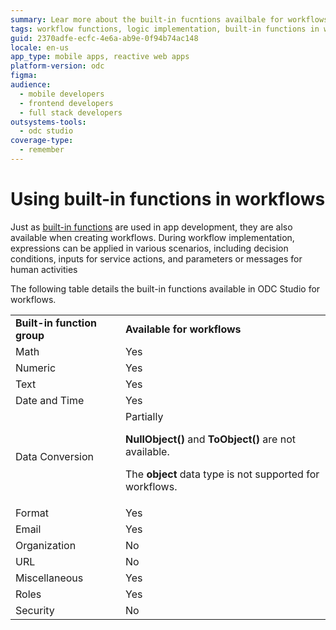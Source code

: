 ```yaml
---
summary: Lear more about the built-in fucntions availbale for workflows in ODC
tags: workflow functions, logic implementation, built-in functions in workflows, outsystems development, workflow development
guid: 2370adfe-ecfc-4e6a-ab9e-0f94b74ac148
locale: en-us
app_type: mobile apps, reactive web apps
platform-version: odc
figma:
audience:
  - mobile developers
  - frontend developers
  - full stack developers
outsystems-tools:
  - odc studio
coverage-type:
  - remember
---
```


# Using built-in functions in workflows

Just as [built-in functions](https://success.outsystems.com/documentation/11/reference/outsystems_language/logic/built_in_functions/) are used in app development, they are also available when creating workflows. During workflow implementation, expressions can be applied in various scenarios, including decision conditions, inputs for service actions, and parameters or messages for human activities

The following table details the built-in functions available in ODC Studio for workflows. 

|  |  |
| --- | --- |
| **Built-in function group** | **Available for workflows** |
| Math | Yes|
| Numeric | Yes  |
| Text  | Yes  |
| Date and Time| Yes |
| Data Conversion | Partially<p>**NullObject()** and **ToObject()** are not available.</p> <p> The **object** data type is not supported for workflows. </p>|
| Format  | Yes |
| Email| Yes |
| Organization | No |
| URL| No |
| Miscellaneous | Yes|
| Roles | Yes|
| Security| No |        
